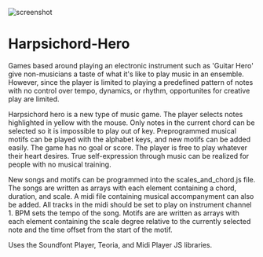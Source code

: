 ![screenshot](https://i.ibb.co/VtLwQ9x/screenshot.png)

# Harpsichord-Hero

Games based around playing an electronic instrument such as 'Guitar Hero' give non-musicians a taste of what it's like to play music in an ensemble. However, since the player is limited to playing a predefined pattern of notes with no control over tempo, dynamics, or rhythm, opportunites for creative play are limited. 

Harpsichord hero is a new type of music game. The player selects notes highlighted in yellow with the mouse. Only notes in the current chord can be selected so it is impossible to play out of key. Preprogrammed musical motifs can be played with the alphabet keys, and new motifs can be added easily. The game has no goal or score. The player is free to play whatever their heart desires. True self-expression through music can be realized for people with no musical training.

New songs and motifs can be programmed into the scales_and_chord.js file. The songs are written as arrays with each element containing a chord, duration, and scale. A midi file containing musical accompanyment can also be added. All tracks in the midi should be set to play on instrument channel 1. BPM sets the tempo of the song. Motifs are are written as arrays with each element containing the scale degree relative to the currently selected note and the time offset from the start of the motif.

Uses the Soundfont Player, Teoria, and Midi Player JS libraries.
